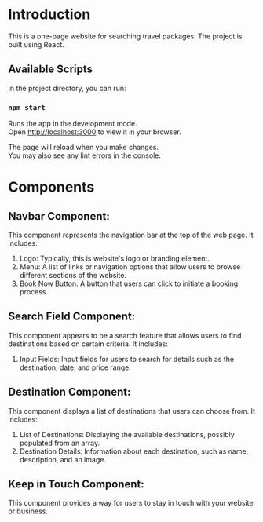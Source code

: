 # Introduction

This is a one-page website for searching travel packages. The project is built using React.

## Available Scripts

In the project directory, you can run:

### `npm start`

Runs the app in the development mode.\
Open [http://localhost:3000](http://localhost:3000) to view it in your browser.

The page will reload when you make changes.\
You may also see any lint errors in the console.

# Components

## Navbar Component:
This component represents the navigation bar at the top of the web page. It includes:
1. Logo: Typically, this is website's logo or branding element.
2. Menu: A list of links or navigation options that allow users to browse different sections of the website.
3. Book Now Button: A button that users can click to initiate a booking process.

## Search Field Component:
This component appears to be a search feature that allows users to find destinations based on certain criteria. It includes:
1. Input Fields: Input fields for users to search for details such as the destination, date, and price range.

## Destination Component:
This component displays a list of destinations that users can choose from. It includes:
1. List of Destinations: Displaying the available destinations, possibly populated from an array.
2. Destination Details: Information about each destination, such as name, description, and an image.

## Keep in Touch Component:
This component provides a way for users to stay in touch with your website or business.
